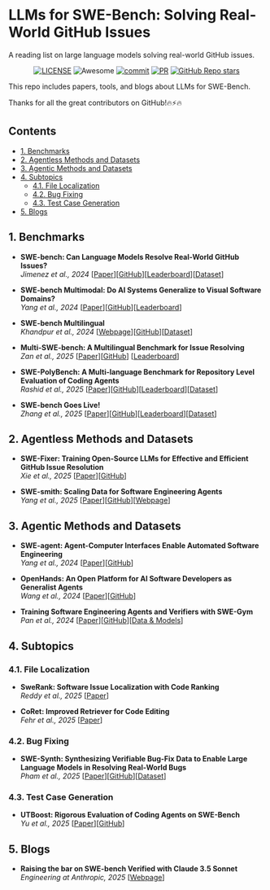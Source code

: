 # LLMs for SWE-Bench: Solving Real-World GitHub Issues
A reading list on large language models solving real-world GitHub issues.

<div align="center">

[![LICENSE](https://img.shields.io/github/license/wasiahmad/Awesome-LLM-SWE-Bench)](https://github.com/wasiahmad/Awesome-LLM-SWE-Bench/blob/main/LICENSE)
![Awesome](https://cdn.rawgit.com/sindresorhus/awesome/d7305f38d29fed78fa85652e3a63e154dd8e8829/media/badge.svg)
[![commit](https://img.shields.io/github/last-commit/wasiahmad/Awesome-LLM-SWE-Bench?color=blue)](https://github.com/wasiahmad/Awesome-LLM-SWE-Bench/commits/main)
[![PR](https://img.shields.io/badge/PRs-Welcome-red)](https://github.com/wasiahmad/Awesome-LLM-SWE-Bench/pulls)
[![GitHub Repo stars](https://img.shields.io/github/stars/wasiahmad/Awesome-LLM-SWE-Bench)](https://github.com/wasiahmad/Awesome-LLM-SWE-Bench)
<!-- ![license](https://img.shields.io/bower/l/bootstrap?style=plastic) -->

</div>

This repo includes papers, tools, and blogs about LLMs for SWE-Bench.

Thanks for all the great contributors on GitHub!🔥⚡🔥

## Contents

- [1. Benchmarks](#1-benchmarks)
- [2. Agentless Methods and Datasets](#2-agentless-methods-and-datasets)
- [3. Agentic Methods and Datasets](#3-agentic-methods-and-datasets)
- [4. Subtopics](#4-subtopics)
  - [4.1. File Localization](#41-file-localization)
  - [4.2. Bug Fixing](#42-bug-fixing)
  - [4.3. Test Case Generation](#43-test-case-generation)
- [5. Blogs](#5-blogs)

## 1. Benchmarks

- **SWE-bench: Can Language Models Resolve Real-World GitHub Issues?**<br> 
  *Jimenez et al., 2024* [[Paper](https://arxiv.org/abs/2310.06770)][[GitHub](https://github.com/SWE-bench/SWE-bench/tree/main)][[Leaderboard](https://www.swebench.com/)][[Dataset](https://huggingface.co/datasets/princeton-nlp/SWE-bench)] <br>

- **SWE-bench Multimodal: Do AI Systems Generalize to Visual Software Domains?** <br>
  *Yang et al., 2024* [[Paper](https://arxiv.org/abs/2410.03859)][[GitHub](https://github.com/SWE-bench/SWE-bench/tree/main)][[Leaderboard](https://www.swebench.com/multimodal.html)]

- **SWE-bench Multilingual** <br>
  *Khandpur et al., 2024* [[Webpage](https://kabirk.com/multilingual)][[GitHub](https://github.com/SWE-bench/SWE-bench/tree/main)][[Dataset](https://huggingface.co/datasets/SWE-bench/SWE-bench_Multilingual)]

- **Multi-SWE-bench: A Multilingual Benchmark for Issue Resolving** <br>
  *Zan et al., 2025* [[Paper](https://arxiv.org/pdf/2504.02605)][[GitHub](https://github.com/multi-swe-bench/multi-swe-bench)] [[Leaderboard](https://multi-swe-bench.github.io/)]

- **SWE-PolyBench: A Multi-language Benchmark for Repository Level Evaluation of Coding Agents** <br>
  *Rashid et al., 2025* [[Paper](https://arxiv.org/abs/2504.08703)][[GitHub](https://github.com/amazon-science/SWE-PolyBench)][[Leaderboard](https://amazon-science.github.io/SWE-PolyBench/)][[Dataset](https://huggingface.co/datasets/AmazonScience/SWE-PolyBench)]

- **SWE-bench Goes Live!** <br>
  *Zhang et al., 2025* [[Paper](https://arxiv.org/abs/2505.23419)][[GitHub](https://github.com/microsoft/SWE-bench-Live)][[Leaderboard](https://swe-bench-live.github.io/)][[Dataset](https://huggingface.co/datasets/SWE-bench-Live/SWE-bench-Live)]


## 2. Agentless Methods and Datasets

- **SWE-Fixer: Training Open-Source LLMs for Effective and Efficient GitHub Issue Resolution** <br>
  *Xie et al., 2025* [[Paper](https://arxiv.org/abs/2501.05040)][[GitHub](https://github.com/InternLM/SWE-Fixer)]

- **SWE-smith: Scaling Data for Software Engineering Agents** <br>
  *Yang et al., 2025* [[Paper](https://arxiv.org/abs/2504.21798)][[GitHub](https://github.com/SWE-bench/SWE-smith)][[Webpage](https://swesmith.com/)]


## 3. Agentic Methods and Datasets

- **SWE-agent: Agent-Computer Interfaces Enable Automated Software Engineering** <br>
  *Yang et al., 2024* [[Paper](https://arxiv.org/abs/2405.15793)][[GitHub](https://github.com/SWE-agent/SWE-agent)]

- **OpenHands: An Open Platform for AI Software Developers as Generalist Agents** <br>
  *Wang et al., 2024* [[Paper](https://arxiv.org/abs/2407.16741)][[GitHub](https://github.com/All-Hands-AI/OpenHands)]

- **Training Software Engineering Agents and Verifiers with SWE-Gym** <br>
  *Pan et al., 2024* [[Paper](https://arxiv.org/pdf/2412.21139)][[GitHub](https://github.com/SWE-Gym/SWE-Gym)][[Data & Models](https://huggingface.co/SWE-Gym)]


## 4. Subtopics

### 4.1. File Localization

- **SweRank: Software Issue Localization with Code Ranking** <br>
  *Reddy et al., 2025* [[Paper](https://arxiv.org/abs/2505.07849)]

- **CoRet: Improved Retriever for Code Editing** <br>
  *Fehr et al., 2025* [[Paper](https://arxiv.org/abs/2505.24715)]


### 4.2. Bug Fixing

- **SWE-Synth: Synthesizing Verifiable Bug-Fix Data to Enable Large Language Models in Resolving Real-World Bugs** <br>
  *Pham et al., 2025* [[Paper](https://arxiv.org/abs/2504.14757)][[GitHub](https://github.com/FSoft-AI4Code/SWE-Synth)][[Dataset](https://huggingface.co/swesynth)]


### 4.3. Test Case Generation

- **UTBoost: Rigorous Evaluation of Coding Agents on SWE-Bench** <br>
  *Yu et al., 2025* [[Paper](https://arxiv.org/abs/2506.09289)][[GitHub](https://github.com/CUHK-Shenzhen-SE/UTBoost)]


## 5. Blogs

- **Raising the bar on SWE-bench Verified with Claude 3.5 Sonnet** <br>
  *Engineering at Anthropic, 2025* [[Webpage](https://www.anthropic.com/engineering/swe-bench-sonnet)]


